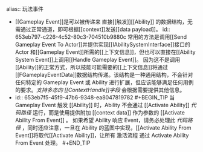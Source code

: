 alias:: 玩法事件

- [[Gameplay Event]]是可以被传递来 直接[[触发]][[Ability]] 的数据结构，无需通过正常通道，即可根据[[context]]发送[[data payload]]。
  id:: 653eb797-c226-4c52-80c3-704510b9880c
  常用的方法是调用[[Send Gameplay Event To Actor]]并提供实现[[IAbilitySystemInterface]]接口的 Actor 和[[Gameplay Event]]所需的[[上下文信息]]，但也可以直接在[[Ability System Event]]上调用[[Handle Gameplay Event]]。
  因为这不是调用[[Ability]]的正常方式，所以技能可能需要的[[上下文信息]]将通过[[FGameplayEventData]]数据结构传递。该结构是一种通用结构，不会针对任何特定的 Gameplay Event 或 Ability 进行扩展，但应该能够满足任何用例的要求。*支持多态的 [[ContextHandle]]字段* 会根据需要提供其他信息。
- id:: 653eb7f5-45f9-47b6-9348-ea8047819782
  #+BEGIN_TIP
  当 Gameplay Event 触发 [[Ability]] 时，Ability 不会通过 [[Activate Ability]] *代码路径* 运行，而是使用提供附加 [[context data]] 作为参数的 [[Activate Ability From Event]] 。
  如果希望 Ability 响应 Event，请务必处理此 *代码路径* ，同时还应注意，一旦在 Ability 的蓝图中实现，[[Activate Ability From Event]]将取代[[Activate Ability]]，让所有 激活流程 通过 Activate Ability From Event 处理。
  #+END_TIP